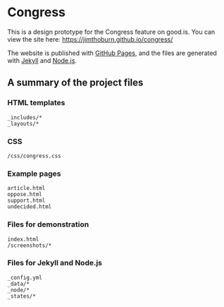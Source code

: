 # Congress

This is a design prototype for the Congress feature on good.is. You can view the site here:
https://jimthoburn.github.io/congress/

The website is published with [GitHub Pages](https://pages.github.com), and the files are generated with [Jekyll](https://jekyllrb.com) and [Node.js](https://nodejs.org/en/).

## A summary of the project files

### HTML templates
```
_includes/*
_layouts/*
```

### CSS
```
/css/congress.css
```

### Example pages
```
article.html
oppose.html
support.html
undecided.html
```

### Files for demonstration
```
index.html
/screenshots/*
```

### Files for Jekyll and Node.js
```
_config.yml
_data/*
_node/*
_states/*
```
